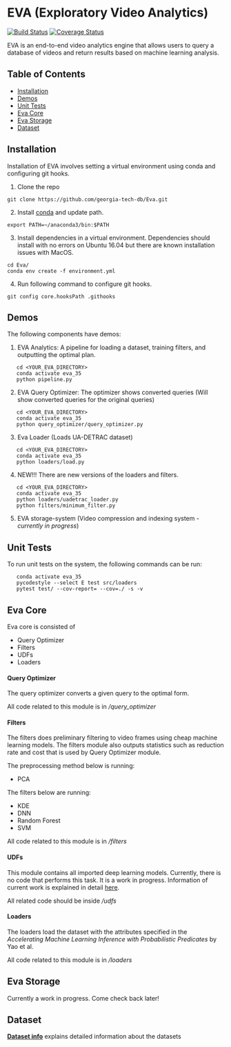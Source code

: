 # EVA (Exploratory Video Analytics)

[![Build Status](https://travis-ci.org/georgia-tech-db/Eva.svg?branch=master)](https://travis-ci.com/georgia-tech-db/Eva)
[![Coverage Status](https://coveralls.io/repos/github/georgia-tech-db/Eva/badge.svg?branch=master)](https://coveralls.io/github/georgia-tech-db/Eva?branch=master)

EVA is an end-to-end video analytics engine that allows users to query a database of videos and return results based on machine learning analysis. 

## Table of Contents
* [Installation](#installation)
* [Demos](#demos)
* [Unit Tests](#unit-tests)
* [Eva Core](#eva-core)
* [Eva Storage](#eva-storage)
* [Dataset](#dataset) 


## Installation
Installation of EVA involves setting a virtual environment using conda and configuring git hooks.

1. Clone the repo
```shell
git clone https://github.com/georgia-tech-db/Eva.git
```

2. Install [conda](https://docs.conda.io/projects/conda/en/latest/user-guide/install/) and update path.
```shell
export PATH=~/anaconda3/bin:$PATH
```

3. Install dependencies in a virtual environment. Dependencies should install with no errors on Ubuntu 16.04 but there are known installation issues with MacOS.
```shell
cd Eva/
conda env create -f environment.yml
```

4. Run following command to configure git hooks.
```shell
git config core.hooksPath .githooks
```
    
## Demos
The following components have demos:

1. EVA Analytics: A pipeline for loading a dataset, training filters, and outputting the optimal plan.
```commandline
   cd <YOUR_EVA_DIRECTORY>
   conda activate eva_35
   python pipeline.py
```
2. EVA Query Optimizer: The optimizer shows converted queries
 (Will show converted queries for the original queries)
```commandline
   cd <YOUR_EVA_DIRECTORY>
   conda activate eva_35
   python query_optimizer/query_optimizer.py
```
3. Eva Loader (Loads UA-DETRAC dataset)
```commandline
   cd <YOUR_EVA_DIRECTORY>
   conda activate eva_35
   python loaders/load.py
```

4. NEW!!! There are new versions of the loaders and filters.
```commandline
   cd <YOUR_EVA_DIRECTORY>
   conda activate eva_35
   python loaders/uadetrac_loader.py
   python filters/minimum_filter.py
```

5. EVA storage-system (Video compression and indexing system - *currently in progress*)

## Unit Tests
To run unit tests on the system, the following commands can be run:

```shell
   conda activate eva_35
   pycodestyle --select E test src/loaders
   pytest test/ --cov-report= --cov=./ -s -v
``` 

## Eva Core
Eva core is consisted of
* Query Optimizer
* Filters
* UDFs
* Loaders

#### Query Optimizer
The query optimizer converts a given query to the optimal form. 

All code related to this module is in */query_optimizer*

#### Filters
The filters does preliminary filtering to video frames using cheap machine learning models.
The filters module also outputs statistics such as reduction rate and cost that is used by Query Optimizer module.

The preprocessing method below is running:
* PCA

The filters below are running:
* KDE
* DNN
* Random Forest
* SVM

All code related to this module is in */filters*

#### UDFs
This module contains all imported deep learning models. Currently, there is no code that performs this task. It is a work in progress.
Information of current work is explained in detail [here](src/udfs/README.md).

All related code should be inside */udfs*

#### Loaders
The loaders load the dataset with the attributes specified in the *Accelerating Machine Learning Inference with Probabilistic Predicates* by Yao et al.

All code related to this module is in */loaders*

## Eva Storage
Currently a work in progress. Come check back later!


## Dataset
__[Dataset info](data/README.md)__ explains detailed information about the  datasets




